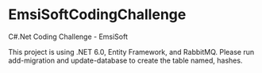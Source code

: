 # EmsiSoftCodingChallenge
 C#.Net Coding Challenge - EmsiSoft
 
 This project is using .NET 6.0, Entity Framework, and RabbitMQ.
 Please run add-migration and update-database to create the table named, hashes.
